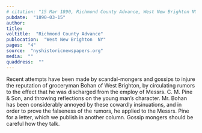 ```yaml
---
# citation: "15 Mar 1890, Richmond County Advance, West New Brighton NY, p4, nyshistoricnewspapers.org."
pubdate:  "1890-03-15"
author: 
title: 
voltitle:  "Richmond County Advance"
publocation:  "West New Brighton  NY"
pages:  "4"
source:  "nyshistoricnewspapers.org"
media:  ""
quaddress:  ""
---
```

Recent attempts have been made by scandal-mongers and gossips to injure the reputation of groceryman Bohan of West Brighton, by circulating rumors to the effect that he was discharged from the employ of Messrs. C. M. Pine & Son, and throwing reflections on the young man’s character. Mr. Bohan has been considerably annoyed by these cowardly insinuations, and in order to prove the falseness of the rumors, he applied to the Messrs. Pine for a letter, which we publish in another column. Gossip mongers  should be careful how they talk. 
